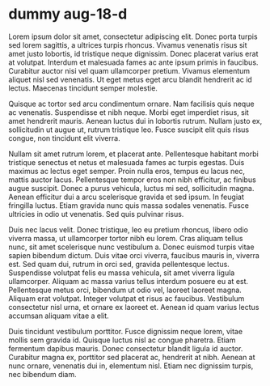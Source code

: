 # dummy aug-18-d

Lorem ipsum dolor sit amet, consectetur adipiscing elit. Donec porta turpis sed lorem sagittis, a ultrices turpis rhoncus. Vivamus venenatis risus sit amet justo lobortis, id tristique neque dignissim. Donec placerat varius erat at volutpat. Interdum et malesuada fames ac ante ipsum primis in faucibus. Curabitur auctor nisi vel quam ullamcorper pretium. Vivamus elementum aliquet nisl sed venenatis. Ut eget metus eget arcu blandit hendrerit ac id lectus. Maecenas tincidunt semper molestie.

Quisque ac tortor sed arcu condimentum ornare. Nam facilisis quis neque ac venenatis. Suspendisse et nibh neque. Morbi eget imperdiet risus, sit amet hendrerit mauris. Aenean luctus dui in lobortis rutrum. Nullam justo ex, sollicitudin ut augue ut, rutrum tristique leo. Fusce suscipit elit quis risus congue, non tincidunt elit viverra.

Nullam sit amet rutrum lorem, et placerat ante. Pellentesque habitant morbi tristique senectus et netus et malesuada fames ac turpis egestas. Duis maximus ac lectus eget semper. Proin nulla eros, tempus eu lacus nec, mattis auctor lacus. Pellentesque tempor eros non nibh efficitur, ac finibus augue suscipit. Donec a purus vehicula, luctus mi sed, sollicitudin magna. Aenean efficitur dui a arcu scelerisque gravida et sed ipsum. In feugiat fringilla luctus. Etiam gravida nunc quis massa sodales venenatis. Fusce ultricies in odio ut venenatis. Sed quis pulvinar risus.

Duis nec lacus velit. Donec tristique, leo eu pretium rhoncus, libero odio viverra massa, ut ullamcorper tortor nibh eu lorem. Cras aliquam tellus nunc, sit amet scelerisque nunc vestibulum a. Donec euismod turpis vitae sapien bibendum dictum. Duis vitae orci viverra, faucibus mauris in, viverra est. Sed quam dui, rutrum in orci sed, gravida pellentesque lectus. Suspendisse volutpat felis eu massa vehicula, sit amet viverra ligula ullamcorper. Aliquam ac massa varius tellus interdum posuere eu at est. Pellentesque metus orci, bibendum ut odio vel, laoreet laoreet magna. Aliquam erat volutpat. Integer volutpat et risus ac faucibus. Vestibulum consectetur nisl urna, et ornare ex laoreet et. Aenean id quam varius lectus accumsan aliquam vitae a elit.

Duis tincidunt vestibulum porttitor. Fusce dignissim neque lorem, vitae mollis sem gravida id. Quisque luctus nisl ac congue pharetra. Etiam fermentum dapibus mauris. Donec consectetur blandit ligula id auctor. Curabitur magna ex, porttitor sed placerat ac, hendrerit at nibh. Aenean at nunc ornare, venenatis dui in, elementum nisl. Etiam nec dignissim turpis, nec bibendum diam. 
